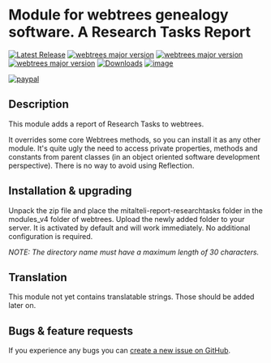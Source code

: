 Module for webtrees genealogy software. A Research Tasks Report
===============================================================

[![Latest Release](https://img.shields.io/github/release/elysch/webtrees-mitalteli-report-researchtasks.svg)][1]
[![webtrees major version](https://img.shields.io/badge/webtrees-v2.0.x-green)][2]
[![webtrees major version](https://img.shields.io/badge/webtrees-v2.1.x-green)][2]
[![webtrees major version](https://img.shields.io/badge/webtrees-v2.2.x-green)][2]
[![Downloads](https://img.shields.io/github/downloads/elysch/webtrees-mitalteli-report-researchtasks/total.svg)]()
[![image](https://img.shields.io/github/downloads/elysch/webtrees-mitalteli-report-researchtasks/latest/total)][1]

[![paypal](https://www.paypalobjects.com/en_US/i/btn/btn_donateCC_LG.gif)](https://www.paypal.com/donate/?business=EU37HN97QD9EU&no_recurring=0&currency_code=MXN)

Description
------------
This module adds a report of Research Tasks to webtrees.

It overrides some core Webtrees methods, so you can install it as any other module. It's quite ugly the need to access private properties, methods and constants from parent classes (in an object oriented software development perspective). There is no way to avoid using Reflection.

Installation & upgrading
------------------------
Unpack the zip file and place the mitalteli-report-researchtasks folder in the modules_v4 folder of webtrees. Upload the newly added folder to your server. It is activated by default and will work immediately. No additional configuration is required.

*NOTE: The directory name must have a maximum length of 30 characters.*

Translation
-----------
This module not yet contains translatable strings. Those should be added later on.

Bugs & feature requests
-------------------------
If you experience any bugs you can [create a new issue on GitHub][3].

 [1]: https://github.com/elysch/webtrees-mitalteli-report-researchtasks/releases/latest
 [2]: https://webtrees.github.io/download
 [3]: https://github.com/elysch/webtrees-mitalteli-report-researchtasks/issues?state=open
